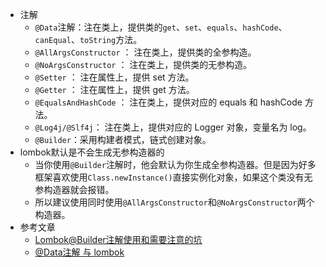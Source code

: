- 注解
	- `@Data`注解：注在类上，提供类的`get`、`set`、`equals`、`hashCode`、`canEqual`、`toString`方法。
	- `@AllArgsConstructor` ： 注在类上，提供类的全参构造。
	- `@NoArgsConstructor` ： 注在类上，提供类的无参构造。
	- `@Setter` ： 注在属性上，提供 set 方法。
	- `@Getter` ： 注在属性上，提供 get 方法。
	- `@EqualsAndHashCode` ：    注在类上，提供对应的 equals 和 hashCode 方法。
	- `@Log4j/@Slf4j`： 注在类上，提供对应的 Logger 对象，变量名为 log。
	- `@Builder`：采用构建者模式，链式创建对象。
- lombok默认是不会生成无参构造器的
	- 当你使用`@Builder`注解时，他会默认为你生成全参构造器。但是因为好多框架喜欢使用`Class.newInstance()`直接实例化对象，如果这个类没有无参构造器就会报错。
	- 所以建议使用同时使用`@AllArgsConstructor`和`@NoArgsConstructor`两个构造器。
- 参考文章
	- [Lombok@Builder注解使用和需要注意的坑](https://blog.csdn.net/a648119398/article/details/120513865)
	- [@Data注解 与 lombok](https://www.jianshu.com/p/c1ee7e4247bf)